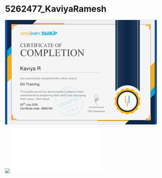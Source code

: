 # 5262477_KaviyaRamesh
![](GIT/simplilearn-screenshot.png)
![](SDLC-AGILE/COURSESCREENSHOT.png)
![](GIT/SIMLILEARN_GIT.pdf)
